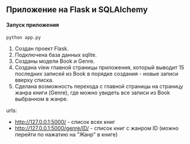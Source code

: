 ## Приложение на Flask и SQLAlchemy
#### Запуск приложения
```
python app.py
```

1. Создан проект Flask.
2. Подключена база данных sqlite. 
3. Созданы модели Book и Genre.
4. Создана view главной страницы приложения, который выводит 15 последних записей из Book в порядке создания - новые записи вверху списка.
5. Сделана возможность перехода с главной страницы на страницу жанра книги (Genre), где можно увидеть все записи из Book выбранном в жанре.

urls:
- http://127.0.0.1:5000/ - список всех книг
- http://127.0.0.1:5000/genre/ID/ - список книг с жанром ID (можно перейти по нажатию на "Жанр" в книге)